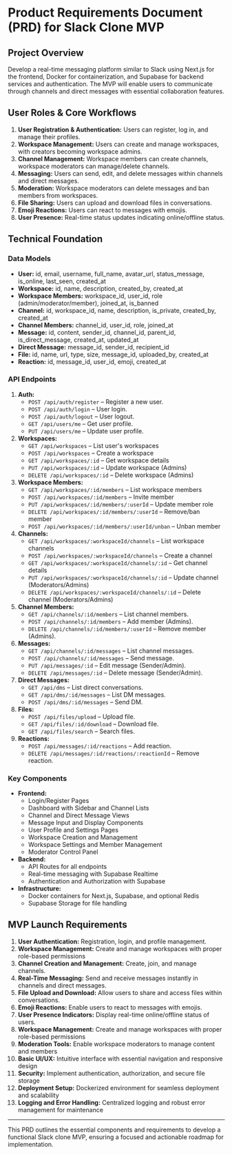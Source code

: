 # Product Requirements Document (PRD) for Slack Clone MVP

## Project Overview
Develop a real-time messaging platform similar to Slack using Next.js for the frontend, Docker for containerization, and Supabase for backend services and authentication. The MVP will enable users to communicate through channels and direct messages with essential collaboration features.

## User Roles & Core Workflows
1. **User Registration & Authentication:** Users can register, log in, and manage their profiles.
2. **Workspace Management:** Users can create and manage workspaces, with creators becoming workspace admins.
3. **Channel Management:** Workspace members can create channels, workspace moderators can manage/delete channels.
4. **Messaging:** Users can send, edit, and delete messages within channels and direct messages.
5. **Moderation:** Workspace moderators can delete messages and ban members from workspaces.
6. **File Sharing:** Users can upload and download files in conversations.
7. **Emoji Reactions:** Users can react to messages with emojis.
8. **User Presence:** Real-time status updates indicating online/offline status.

## Technical Foundation

### Data Models
- **User:** id, email, username, full_name, avatar_url, status_message, is_online, last_seen, created_at
- **Workspace:** id, name, description, created_by, created_at
- **Workspace Members:** workspace_id, user_id, role (admin/moderator/member), joined_at, is_banned
- **Channel:** id, workspace_id, name, description, is_private, created_by, created_at
- **Channel Members:** channel_id, user_id, role, joined_at
- **Message:** id, content, sender_id, channel_id, parent_id, is_direct_message, created_at, updated_at
- **Direct Message:** message_id, sender_id, recipient_id
- **File:** id, name, url, type, size, message_id, uploaded_by, created_at
- **Reaction:** id, message_id, user_id, emoji, created_at

### API Endpoints
1. **Auth:**
   - `POST /api/auth/register` – Register a new user.
   - `POST /api/auth/login` – User login.
   - `POST /api/auth/logout` – User logout.
   - `GET /api/users/me` – Get user profile.
   - `PUT /api/users/me` – Update user profile.
2. **Workspaces:**
   - `GET /api/workspaces` – List user's workspaces
   - `POST /api/workspaces` – Create a workspace
   - `GET /api/workspaces/:id` – Get workspace details
   - `PUT /api/workspaces/:id` – Update workspace (Admins)
   - `DELETE /api/workspaces/:id` – Delete workspace (Admins)
3. **Workspace Members:**
   - `GET /api/workspaces/:id/members` – List workspace members
   - `POST /api/workspaces/:id/members` – Invite member
   - `PUT /api/workspaces/:id/members/:userId` – Update member role
   - `DELETE /api/workspaces/:id/members/:userId` – Remove/ban member
   - `POST /api/workspaces/:id/members/:userId/unban` – Unban member
4. **Channels:**
   - `GET /api/workspaces/:workspaceId/channels` – List workspace channels
   - `POST /api/workspaces/:workspaceId/channels` – Create a channel
   - `GET /api/workspaces/:workspaceId/channels/:id` – Get channel details
   - `PUT /api/workspaces/:workspaceId/channels/:id` – Update channel (Moderators/Admins)
   - `DELETE /api/workspaces/:workspaceId/channels/:id` – Delete channel (Moderators/Admins)
5. **Channel Members:**
   - `GET /api/channels/:id/members` – List channel members.
   - `POST /api/channels/:id/members` – Add member (Admins).
   - `DELETE /api/channels/:id/members/:userId` – Remove member (Admins).
6. **Messages:**
   - `GET /api/channels/:id/messages` – List channel messages.
   - `POST /api/channels/:id/messages` – Send message.
   - `PUT /api/messages/:id` – Edit message (Sender/Admin).
   - `DELETE /api/messages/:id` – Delete message (Sender/Admin).
7. **Direct Messages:**
   - `GET /api/dms` – List direct conversations.
   - `GET /api/dms/:id/messages` – List DM messages.
   - `POST /api/dms/:id/messages` – Send DM.
8. **Files:**
   - `POST /api/files/upload` – Upload file.
   - `GET /api/files/:id/download` – Download file.
   - `GET /api/files/search` – Search files.
9. **Reactions:**
   - `POST /api/messages/:id/reactions` – Add reaction.
   - `DELETE /api/messages/:id/reactions/:reactionId` – Remove reaction.

### Key Components
- **Frontend:**
  - Login/Register Pages
  - Dashboard with Sidebar and Channel Lists
  - Channel and Direct Message Views
  - Message Input and Display Components
  - User Profile and Settings Pages
  - Workspace Creation and Management
  - Workspace Settings and Member Management
  - Moderator Control Panel
- **Backend:**
  - API Routes for all endpoints
  - Real-time messaging with Supabase Realtime
  - Authentication and Authorization with Supabase
- **Infrastructure:**
  - Docker containers for Next.js, Supabase, and optional Redis
  - Supabase Storage for file handling

## MVP Launch Requirements
1. **User Authentication:** Registration, login, and profile management.
2. **Workspace Management:** Create and manage workspaces with proper role-based permissions
3. **Channel Creation and Management:** Create, join, and manage channels.
4. **Real-Time Messaging:** Send and receive messages instantly in channels and direct messages.
5. **File Upload and Download:** Allow users to share and access files within conversations.
6. **Emoji Reactions:** Enable users to react to messages with emojis.
7. **User Presence Indicators:** Display real-time online/offline status of users.
8. **Workspace Management:** Create and manage workspaces with proper role-based permissions
9. **Moderation Tools:** Enable workspace moderators to manage content and members
10. **Basic UI/UX:** Intuitive interface with essential navigation and responsive design
11. **Security:** Implement authentication, authorization, and secure file storage
12. **Deployment Setup:** Dockerized environment for seamless deployment and scalability
13. **Logging and Error Handling:** Centralized logging and robust error management for maintenance

---

This PRD outlines the essential components and requirements to develop a functional Slack clone MVP, ensuring a focused and actionable roadmap for implementation.